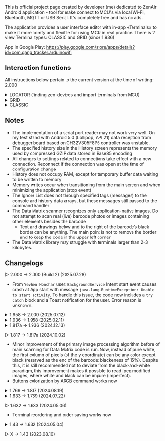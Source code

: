 This is official project page created by developer (me) dedicated to ZenAir Android application - tool for make connect to MCU's via local Wi-Fi, Bluetooth, MQTT or USB Serial. It's completely free and has no ads.

The application provides a user interface editor with in-app «Terminals» to make it more comfy and flexible for using MCU in real practice.
There is 2 view Terminal types: CLASSIC and GRID (since 1.936)

App in Google Play: https://play.google.com/store/apps/details?id=com.gang_tracker.arduinowifi

## Interaction functions
All instructions below pertain to the current version at the time of writing: 2.000

<details>
<summary>LOCATOR (finding zen-devices and import terminals from MCU)</summary>

1. Make Base64 import terminal text and insert it into sketch as `const char*` like:
```c
const PROGMEM char* zen_terminal = "[H4sIAAAAAAAAAJ2SW3OqMBDHPwtQZ6y0DHeRF1rl4KFK66UqoyfOcBUEpWJVhOF89qqZPoYHM5tMkt1f_tlNFgWuxzG0WNcvdpngMs5QLU7En3C4cXVfY64BF6eV4uUTAmRplqcY9mJIOkHTDApy9hUQ1RT-3wYU7R7vkHQr7skKAvXbaWSiVVVCUus7rupXMGilCE1xyNcboyEBLVVRShEJOXFFAVtIzA4q8kI-9qECQuflOPf8Za8iLyS0ukNJRTM8snzfaMiy52eJho3tyGRehh7vzf8daJpznrMNgbmLU4mt14NFaqd__WTuvhFye5IS54m8oGdvfh20zfxL1NJs1p0EjZe-9DEWa_CA4S4_9CwzVDS4Trv9cS25zllRYxnLrrc_V72bzwOdI1NvOGF7Z-yNMYyJ7deXsCmZy2kYOGYNs0azW7BLWF1FOILBntACyLvwFPL1-2HKtYoTmAUkdipYySChuLe1-dZ0o_WNkjt091Agg-xyk5ES1tllBVzPt9pj5g2VJBoRpl-Myj-DNKonz4_Wg5BvAGCO-lkFmEAtKeW98FSl1Ws3He8zs4VyFXdAL-HrwclQP6zlwt_WdoTawACIZGOiDDUGSr9HX7pvuhU_McdL8AOaXe2szgUAAA==]";

```
I also use `PROGMEM` in ESP8266

2. Then you should to add next special logic:
```c
#define ZEN_GET_GUI_COMMAND "zen_get_gui"
#define ZEN_GET_GUI_COMMAND_RESPONCE "zen_set_gui:"
#define ZEN_SEARCH_COMMAND "zen_search_message"
#define ZEN_SEARCH_COMMAND_RESPONCE "zen_OK"

if (strcmp(c, ZEN_SEARCH_COMMAND) == 0) {
  client.println(ZEN_SEARCH_COMMAND_RESPONCE);
  continue;
} else if (strcmp(c, ZEN_GET_GUI_COMMAND) == 0) {
  client.print(ZEN_GET_GUI_COMMAND_RESPONCE);
  client.println(zen_terminal);
  continue;
}
```
I use `continue` to skip the current pass of the loop inside the `while (client.connected())` statement. This ensures that no more data will be sent to the Locator during the search process.
<details>
<summary>Full code of Wi-Fi message handling</summary>

```c
// ###################### COMMON CONFIGURATION & CONSTANTS
#define ROOT_SIZE 120
#define READ_BYTES_TERMINATOR ';'
// ######################

void atClient() {
  while (client.connected()) {
    if (client.available()) {
      char c[(ROOT_SIZE)] = "";
      const uint8_t amount = client.readBytesUntil(READ_BYTES_TERMINATOR, c, (ROOT_SIZE));

      if (strcmp(c, ZEN_SEARCH_COMMAND) == 0) {
        client.println(ZEN_SEARCH_COMMAND_RESPONCE);
        continue;
      } else if (strcmp(c, ZEN_GET_GUI_COMMAND) == 0) {
        client.print(ZEN_GET_GUI_COMMAND_RESPONCE);
        client.println(zen_terminal);
        continue;
      }

      // ...
    }
  }
}
```
Where `client` is `WiFiClient client;` from `#include <ESP8266WiFi.h>`
</details>

3. Upload your modified sketch to your device
4. Open the main menu (top-left corner) and click the Locator's «Search Device» button to start the search process.
5. Wait for the Locator to find your device. You can monitor the process by checking the IPs in the Locator Log, accessible via the left icon.
- By default, the Locator searches within the IP range `192.168.0.0` to `192.168.3.0`.
- To modify the search range, go to the settings menu by clicking the gear icon on the right.
6. When a terminal is received from the device, you must manually add it unless you are in Log window. In Log the terminal will be added or replaced automatically, provided the corresponding setting is enabled

During the search process, the Locator sends a `zen_search_message` to your device, adds the device to the whitelist, and continues the search. At the end of the process, it checks the whitelist by sending a `zen_get_gui` message.

</details>
 
<details>
<summary>GRID</summary>
  
The main way to control the environment from MCU is `zenItem` default commands, here is help table below.
You can also use the commands without an MCU by hand. To do this, enable the «Send messages directly to the internal commands handler» option on the sender item's settings.
```
Non-mqtt commands handling:

		Works with all items

	zenItem index 	setColor 	uint32_t(color)		Set background color for item
	zenItem index 	setColor				Clear background color for item by default color
	zenItem 	setColor 	uint32_t(color)		Set background color for all items
	zenItem 	setColor 				Clear background color for all items by default color
		
		Works with all items

	zenItem index 	setTitle 	your text		Set title text
	zenItem index 	setTitle 				Clear title text
	zenItem 	setTitle 	your text		Set title text for all
	zenItem 	setTitle 				Clear title text for all
	
		Works with: StateItem

	zenItem index	setText 	your text		Set text to extra field for StateItem
	zenItem index	setText 				Clear text in extra field for StateItem
	zenItem 	setText 	your text		Set text to extra field for all StateItems
	zenItem 	setText 				Clear text in extra field for all StateItems
		
		Works with: StateItem & ButtonItem & TextLogItem & SliderItem
		* «-» char to ignore param on icon_code place: «zenItem 0 setIcon - 4279522515»

	zenItem index 	setIcon 	uint32_t(icon_code)			Set icon to item
	zenItem index 	setIcon 	uint32_t(icon_code) uint32_t(color) 	Set colorized icon to item
	zenItem index 	setIcon 	-* 		    uint32_t(color) 	Set color to icon
	zenItem index 	setIcon 	-* 					Clear icon color
	zenItem index 	setIcon 						Clear icon & color for item
	zenItem       	setIcon 	uint32_t(icon_code)			Set icon for all items
	zenItem       	setIcon 	uint32_t(icon_code) uint32_t(color)	Set colorized icon for all items
	zenItem       	setIcon 	-* 		    uint32_t(color)	Set color to icon for all items
	zenItem       	setIcon 	-* 					Clear icon color for all items
	zenItem       	setIcon 						Clear icon & color for all items
	
	Example:
		zenItem 0 setTitle hello title
		element of zero index will gives new title: "hello title"
	
MQTT commands handling:
	StateItem:
		Message-to-color (state commands in settings)
		Works with only one element per command (individually - against processing logic of non-mqtt connection)
		Any messages that cannot be processed as color-command will be identified as extra text to insert to the item
	TextLogItem:
		Any message will added to log (except success handled main zenItem commands with «Don't display accepted commands» setting)
	ButtonItem:
		isn't subscriber
	TextFieldItem:
		isn't subscriber
	SliderItem:
		isn't subscriber
```
<video src="res/zenItemCommandsHandleDemo.mp4" width=250 />
</details>


<details>
<summary>CLASSIC</summary>

#### The MCU can set the button color defined in the button Settings
1) Activate in: Settings → Buttons! → Button → Enable color changing with commands
2) Set your preferred command with plain text
3) Set your preferred color by clicking to color represent box
4) Receive command from MCU
In sketch it can be:
```c
  client.println("command");
```
Where `client` is `WiFiClient client;` from `#include <ESP8266WiFi.h>`

#### The MCU can set the button color directement in ARGB format
1) Activate in: Settings → Buttons! → Button → Allow to set ARGB color by command as <command button_index uint32_t(color)>
2) Set your preferred command with plain text
3) Receive command from MCU
In sketch it can be:
```c
  #define ARGB_TO_UINT32(a, r, g, b) (((uint32_t)(a) << 24) | ((uint32_t)(r) << 16) | ((uint32_t)(g) << 8) | (uint32_t)(b))
  const uint8_t buttonCount = 4;
  static uint32_t time = 0;
  static uint8_t buttonIndex = 0;
  static uint8_t a = 255, r = 64, g = 128, b = 255;

  if (millis() - time > 50) {
    time = millis();
    if (++buttonIndex > buttonCount-1) buttonIndex = 0;
    uint32_t color = ARGB_TO_UINT32(a, r++, g++, b++);
    client.print("setColor ");
    client.print(buttonIndex);
    client.print(" ");
    client.println(color);
    // First output will be: "setColor 1 4282417407"
  }
```
<img src="res/setColor.gif" width="400" height="300" alt="Color set demo">

#### The MCU can reset all current button colors to the default white with a command
1) Activate in: Settings → Buttons! → Use all button colors clear command
2) Set your preferred command with plain text
3) Receive command from MCU (see instructions above)

#### The MCU can set the button text
1) Activate in: Settings → Buttons! → Button → Enable a text replacement command
2) Set your preferred command with plain text
3) Receive command from MCU
In sketch it can be:
```c
  static uint16_t i = 0;
  client.print("setTextCommand ");
  client.println(i++);
  // It makes next string: "setTextCommand 0"
```
Ensure that the format specified in the app is strictly followed, including maintaining a space between the command and the button future text: "command text"
</details>

## Notes

- The implementation of a serial port reader may not work very well. On my test stand with Android 5.0 (Lollipop, API 21) data reception from debugger board based on CH32V305F8P6 controller was unstable.
- The specified history size in the History screen represents the memory used by compressed GZIP data stored in Base85 encoding
- All changes to settings related to connections take effect with a new connection. Reconnect if the connection was open at the time of configuration change
- History does not occupy RAM, except for temporary buffer data waiting to be written to memory
- Memory writes occur when transitioning from the main screen and when minimizing the application (stop event)
- The Ignore List does not through specified tags (messages) to the console and history data arrays, but these messages still passed to the command handler
- The Data Matrix scanner recognizes only application-native images. Do not attempt to scan real (live) barcode photos or images containing other elements besides the barcode
  - Text and drawings below and to the right of the barcode’s black border can be anything. The main point is not to remove the border and to keep the code in the upper left corner
- The Data Matrix library may struggle with terminals larger than 2-3 kilobytes.

## Changelogs

▷ 2.000 → 2.000 (Build 2) (2025.07.28)
- From `Yevhen Honchar` user: `BackgroundService` Intent start event causes crash at App start with message `java.lang.RuntimeException: Unable to start activity`. To handle this issue, the code now includes a `try catch` block and a Toast notification for the user. Error reason is unknown.

<details>
<summary>1.958 → 2.000 (2025.07.12)</summary>

Thank you for using my app. If you like it, I will be very glad to receive your review on Google Play!

This update marks a transition to a new version, featuring new functionality as well as a number of important improvements and fixes.

Features:
- Added a new connection type: USB Serial.
- Added a new element to the Grid Terminal: Slider.

Improvements:
- The timestamp is now colored.
- Added more timestamp options: UNIX, Relative, Delta - for Log items
- Added an option to disable network status tracking in the settings.
- Improved the behavior of the terminal auto-reconnect, with an added option to cancel.
- Terminals that have lost connection are now marked with a dim green indicator.
- The import window now displays the size of the terminal being copied.
- Added a pop-up notification for internet connection loss.
- Some settings now include a list of preset values for quick selection.

Performance:
- Timestamp formatter now cached, this will speed up the processing of received messages

Fixes:
- Fixed an issue of Classic terminal settings, due to which changes made inside tabs were reset upon closing and reopening.
- Fixed a bug where the connection might not close after a single click on the scroll element.
- Fixed: The joystick indicator did not return to its central position after interaction ended.
- Fixed: When using a slider send delay, the last sent value could be incorrect.
- Fixed: After background image change, blur scroll invokes image changing to previous
- Fixed some UI bugs
  
</details>
<details>
<summary>1.936 → 1.958 (2025.02.11)</summary>

Features:
- Added the ability to set a custom background image for the Terminal
- MQTT elements in the Grid Terminal can now locally disable the global topic
- Buttons now support an "on release" command

Fixes:
- Fixed a crash when entering settings after creating a Bluetooth Terminal
- Fixed a crash caused by an receiving invalid setColor command in the CLASSIC Terminal (e.g., setColor 0)
- Fixed an issue where the last line was duplicated in the history
- Fixed a bug where the slider sent technical information to the console when the "Don't display Repeatable sends" setting was enabled.
  
</details>
<details>
<summary>1.817a → 1.936 (2024.12.13)</summary>

Thank you to everyone who continues to use my app! In turn, I'm introducing a new version

It's become pretty clear to me that the classic terminal view can't fully satisfy all the needs of IoT devices - it's too inflexible, so I started development. After several months of continuous work, I'm releasing an update

I want to express my gratitude again: as of 24.12.04, we have 479 active users, I really appreciate your dedication and trust in my project and I hope that my subsequent absence won't upset you. The next version will definitely be

"Removed the 'mail to developer' feature" - unfortunately, I can't afford to maintain a normal server for collecting statistics and your messages. Before this update, I used a crutch with mqtt hosting: it worked very poorly. I can't be sure that your messages are getting through. All I got was the messages "123" and "gcv". Please leave feedback on GitHub

Support for the French language has been discontinued, sorry, but 15 people is too few, especially since the quality of the translation left much to be desired

Features:
- Introduced an alpha version of the Grid terminal:
* A new type of user interface with the ability to place elements on a grid, customize their appearance (background, icons, names, content size inside)
* Advanced ability to change all element parameters via commands from microcontrollers
* Available elements: StateItem, TextLogItem, ButtonItem, TextFieldItem
* Planned: Slider, Switch, Linear Chart, Joystick and others

- Added a function to scan the local network for your devices and get the terminal embedded in the device - now you can put the terminal in the controller's memory and retrieve it during the search process. You can find an example on Githab.
- Added autosave
- Added the ability to automatically connect when the application starts

Improvements:
- Saving the scroll position in the list when it is expanded
- Blocking scrolling beyond the nested list
- Added console lines highlighting for more contrast and a numeric score of line on the side
- Added ARGB values (0-255) and white shadow on background for greater contrast to the HSV circle
- Added global button size modifier for classic terminal
- Description text in settings is now highlighted, all pictures have been removed
- Changed last button pressed to softer blue

Fixes:
- Fixed: the settings for the unclickability of the button in the classic terminal were not copied or exported
- On the main settings screen, changes made in the terminals were not saved before restarting
- Fixed export issues: changes made before export are now also saved
- Fixed a bug with the remaining red text when an import attempt failed, even when a simple warning was displayed that should have been yellow
- The timecode was not displayed in the console when the "Don't show repeatable messages" setting was active
- Fixed the display of the time zone for new exported terminals
- Fixed the indent after the button array

Performance:
- Improved codebase
- Reduced text volume of exporting terminal by ~17% by eliminating default values

Other Changes:
- Added a link to GitHub in the main menu
- Removed the "mail to developer" function
- Increased the maximum size of an imported terminal, considered potentially dangerous, to 5120 bytes
- Increased limits of buttons (30 -> 60) and sliders (9 -> 16) for the classic terminal

</details>

▷ 1.817 → 1.817a (2024.10.02)
- Minor improvement of the primary image processing algorithm before of main scanning for Data Matrix code is run. Now, instead of pure white, the first column of pixels (of the y coordinate) can be any color except black (reserved as the end of the barcode: blackeness of 15%). Despite this, it is still recommended not to deviate from the black-and-white paradigm, this improvement makes it possible to read jpeg modified images, where white and black can be impure (imperfect).
- Buttons colorization by ARGB command works now
<details>
<summary>1.769 → 1.817 (2024.08.19)</summary>

I should have released this update a long time ago, but unfortunately I noticed a significant bug with the MQTT buttons too late.

I have plans for the next version to add a real grid panel on which it will be possible to place and move elements. Add a chart at the end...

Performance:
- External data storage library has been removed, streamlining app size
- That migration has reduced required occupied by user data by ~58%

Features:
- Added a new feature to send messages directly to the developer, making it easier to report bugs or suggest features
- Introduced the ability to assign colors to buttons using the ARGB format by MCU (check out an example on GitHub)
- Added visible dashes steps on the slider body at low values

Fixes:
- MQTT buttons and sliders are now fully operational
- Button states are now saved when you exit the app
- Improved slider behavior with small values
- Fixed an issue where the slider did not send value of a single click or at release when the delay setting was enabled
- Removed the "Receiver Delay" setting as it no longer had any functional impact
- The time-based auto-clicker functionality for buttons has been removed

</details>
<details>
<summary>1.633 → 1.769 (2024.07.22)</summary>
I would like to thank everyone who continues to use my App and those who manually send crash reports via email. Thank you!
  
For more information, including other version changelogs and usage examples, you can find the GitHub link on the interface size setting screen (Settings by Default). Also if you want to receive new versions earlier, join the beta testers on the ZenAir App page on the Google Play

Performance:
- Enhanced message processing speed by eliminating memory lookups for console and history limit values
- Reduced battery consumption by migrating from Activity to Compose Navigation

Features:
- Added MQTT connection type
- Added disconnect time progress bar
- Added connection indicator on terminal top
- Added a setting to adjust console height
- Added a setting to include a timestamp in console messages
- Enabled sharing and importing terminals as images with a Data Matrix
- Including an option to insert trusted information about the terminal creator (not encrypted or centralized)
- Implemented a preliminary check of data types (IPv4, port, etc.) at terminal import, for more security
- Added a section in terminal settings for configuring individual sliders (joystick mode and other slider settings for each terminal)
- Introduced 3 new slider settings:
1) Round by x (integer) at sending
2) Set delay for slider sending in millis
3) Send only last value
- Increased the maximum number of buttons from 16 to 30
- Added 3 button-specific functions:
1) Button non-clickability
2) Functionality of the status element. Now, using commands from the controller, you can change the color of the button
3) Button text change functionality from microcontroller (on specific received commands)
- Introduced 3 general button functions:
1) Change the maximum capacity of a button row (1-10)
2) Add a reset button to revert button states
3) Use external command to reset button colors only
- Added a setting to ignore successfully processed commands
- Added a setting to merge the connect and disconnect buttons

Fixes:
- Fixed fonts in Вialog Boxes
- Fixed stack behavior
- Fixed a bug where the last terminal was not deleted
- Fixed a bug where the settings check box did not save the state of setting
- Fixed a bug where disconnections, connections and error messages were added in the disabled console
- Fixed a bug where the console cleaning button did not clear memory data
- Fixed a bug in «Settings by Default» where disabling one and enabling another did not activate the restart button

Known Issues:
- Resource limit settings for the receiver do not currently have any effect
</details>

▷ 1.632 → 1.633 (2024.05.06)
- Terminal reordering and order saving works now
<details>
<summary>1.43 → 1.632 (2024.05.04)</summary>

Performance:
- Reduced a bit RAM usage by two classes merging
- Reduced App size (for ~2MB) by implementing additional shrink configurations
- Reduced storage usage by data compression using Gzip
- Improved implementation of blacklist functionality
- History now loads asynchronously
- Made minor adjustments for better optimization in App layout structure
- The Input Stream (receiver) working is stopped now at disabled Console

Features:
- Added ability to reorder Terminals with long press
- Added Terminal Export/Import possibility (Import: Add New Terminal -> Type Page)
- Added global options to change font size of Console and of common text
- Added «clean» button for the Console
- By joystick send zero, «;» terminator and user's «You have sent:» messages now can be customized in settings
- Added setting for disable view of repeatable (multiple) messages in Console from sliders and pressable buttons
- Added setting of last pressed button showing
- Added visual scroll bar to Console and History
- Introduced Terminal duplication (Terminal Settings -> Top Right Menu)

Fixes:
- Fixed settings UI behavior at unstandart screen sizes
- Slider auto disconnection works correctly now - without sudden closure at repeatedly pressing or at multi taping
- Fixed latency of initialization a new screen caused by data saving event
- Fixed issue where only one line could be selected in History
- Fixed (maybe) Bluetooth caused crashes by adding permission check and their requests event (thanks to the users who sends crash logs by email)

Future:
- MQTT panel addition

</details>

▷ X → 1.43 (2023.08.10)
